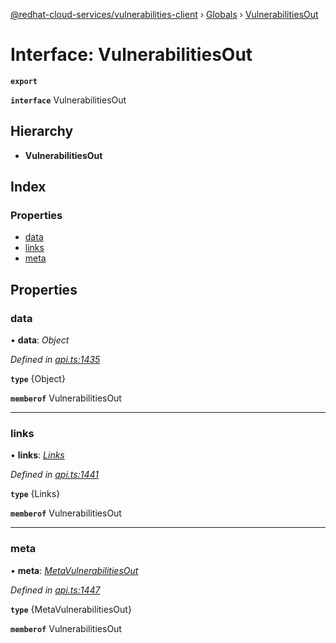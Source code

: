 [@redhat-cloud-services/vulnerabilities-client](../README.md) › [Globals](../globals.md) › [VulnerabilitiesOut](vulnerabilitiesout.md)

# Interface: VulnerabilitiesOut

**`export`** 

**`interface`** VulnerabilitiesOut

## Hierarchy

* **VulnerabilitiesOut**

## Index

### Properties

* [data](vulnerabilitiesout.md#data)
* [links](vulnerabilitiesout.md#links)
* [meta](vulnerabilitiesout.md#meta)

## Properties

###  data

• **data**: *Object*

*Defined in [api.ts:1435](https://github.com/RedHatInsights/javascript-clients/blob/master/packages/vulnerabilities/api.ts#L1435)*

**`type`** {Object}

**`memberof`** VulnerabilitiesOut

___

###  links

• **links**: *[Links](links.md)*

*Defined in [api.ts:1441](https://github.com/RedHatInsights/javascript-clients/blob/master/packages/vulnerabilities/api.ts#L1441)*

**`type`** {Links}

**`memberof`** VulnerabilitiesOut

___

###  meta

• **meta**: *[MetaVulnerabilitiesOut](metavulnerabilitiesout.md)*

*Defined in [api.ts:1447](https://github.com/RedHatInsights/javascript-clients/blob/master/packages/vulnerabilities/api.ts#L1447)*

**`type`** {MetaVulnerabilitiesOut}

**`memberof`** VulnerabilitiesOut
